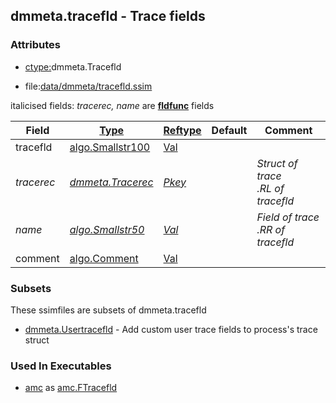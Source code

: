 ## dmmeta.tracefld - Trace fields


### Attributes
<a href="#attributes"></a>
<!-- dev.mdmark  mdmark:MDSECTION  state:BEG_AUTO  param:Attributes -->
* [ctype:](/txt/ssimdb/dmmeta/ctype.md)dmmeta.Tracefld

* file:[data/dmmeta/tracefld.ssim](/data/dmmeta/tracefld.ssim)

italicised fields: *tracerec, name* are [**fldfunc**](/txt/ssim.md#fldfunc) fields

|Field|[Type](/txt/ssimdb/dmmeta/ctype.md)|[Reftype](/txt/ssimdb/dmmeta/reftype.md)|Default|Comment|
|---|---|---|---|---|
|tracefld|[algo.Smallstr100](/txt/protocol/algo/README.md#algo-smallstr100)|[Val](/txt/exe/amc/reftypes.md#val)|||
|*tracerec*|*[dmmeta.Tracerec](/txt/ssimdb/dmmeta/tracerec.md)*|*[Pkey](/txt/exe/amc/reftypes.md#pkey)*||*Struct of trace<br>.RL of tracefld*|
|*name*|*[algo.Smallstr50](/txt/protocol/algo/README.md#algo-smallstr50)*|*[Val](/txt/exe/amc/reftypes.md#val)*||*Field of trace<br>.RR of tracefld*|
|comment|[algo.Comment](/txt/protocol/algo/Comment.md)|[Val](/txt/exe/amc/reftypes.md#val)|||

<!-- dev.mdmark  mdmark:MDSECTION  state:END_AUTO  param:Attributes -->

### Subsets
<a href="#subsets"></a>
<!-- dev.mdmark  mdmark:MDSECTION  state:BEG_AUTO  param:Subsets -->
These ssimfiles are subsets of dmmeta.tracefld

* [dmmeta.Usertracefld](/txt/ssimdb/dmmeta/usertracefld.md) - Add custom user trace fields to process's trace struct 

<!-- dev.mdmark  mdmark:MDSECTION  state:END_AUTO  param:Subsets -->

### Used In Executables
<a href="#used-in-executables"></a>
<!-- dev.mdmark  mdmark:MDSECTION  state:BEG_AUTO  param:ImdbUses -->

* [amc](/txt/exe/amc/internals.md) as [amc.FTracefld](/txt/exe/amc/internals.md#amc-ftracefld)

<!-- dev.mdmark  mdmark:MDSECTION  state:END_AUTO  param:ImdbUses -->

